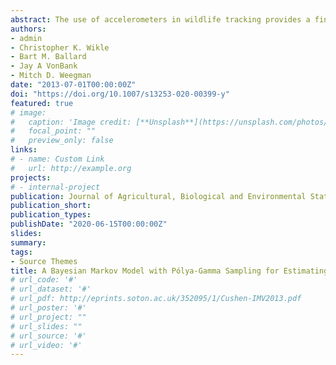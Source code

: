 ```yaml
---
abstract: The use of accelerometers in wildlife tracking provides a fine-scale data source for understanding animal behavior and decision-making. Current methods in movement ecology focus on behavior as a driver of movement mechanisms. Our Markov model is a flexible and efficient method for inference related to effects on behavior that considers dependence between current and past behaviors. We applied this model to behavior data from six greater white-fronted geese (\textit{Anser albifrons frontalis}) during spring migration in mid-continent North America and considered likely drivers of behavior, including habitat, weather and time of day effects. We modeled the transitions between flying, feeding, stationary and walking behavior states using a first-order Bayesian Markov model. We introduced P{\'o}lya-Gamma latent variables for automatic sampling of the covariate coefficients from the posterior distribution and we calculated the odds ratios from the posterior samples. Our model provides a unifying framework for including both acceleration and Global Positioning System data. We found significant differences in behavioral transition rates among habitat types, diurnal behavior and behavioral changes due to weather. Our model provides straightforward inference of behavioral time allocation across used habitats, which is not amenable in activity budget or resource selection frameworks. 
authors:
- admin
- Christopher K. Wikle
- Bart M. Ballard
- Jay A VonBank
- Mitch D. Weegman
date: "2013-07-01T00:00:00Z"
doi: "https://doi.org/10.1007/s13253-020-00399-y"
featured: true
# image:
#   caption: 'Image credit: [**Unsplash**](https://unsplash.com/photos/pLCdAaMFLTE)'
#   focal_point: ""
#   preview_only: false
links:
# - name: Custom Link
#   url: http://example.org
projects:
# - internal-project
publication: Journal of Agricultural, Biological and Environmental Statistics
publication_short: 
publication_types:
publishDate: "2020-06-15T00:00:00Z"
slides: 
summary: 
tags:
- Source Themes
title: A Bayesian Markov Model with Pólya-Gamma Sampling for Estimating Individual Behavior Transition Probabilities from Accelerometer Classifications
# url_code: '#'
# url_dataset: '#'
# url_pdf: http://eprints.soton.ac.uk/352095/1/Cushen-IMV2013.pdf
# url_poster: '#'
# url_project: ""
# url_slides: ""
# url_source: '#'
# url_video: '#'
---
```



